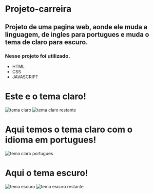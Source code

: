 # Projeto-carreira
## Projeto de uma pagina web, aonde ele muda a linguagem, de ingles para portugues e muda o tema de claro para escuro.


### Nesse projeto foi utilizado.
- HTML
- CSS
- JAVASCRIPT

# Este e o tema claro!
![tema claro](https://user-images.githubusercontent.com/117480833/220971556-a3777a5a-965c-47ab-b427-58c4d8508370.png)
![tema claro restante](https://user-images.githubusercontent.com/117480833/220971690-9de0e92d-d226-4199-b675-d66e2951ca0f.png)



# Aqui temos o tema claro com o idioma em portugues!
![tema claro portugues](https://user-images.githubusercontent.com/117480833/220971839-ffb0887a-b54b-4f56-8393-94a0b55fa337.png)

# Aqui o tema escuro!
![tema escuro](https://user-images.githubusercontent.com/117480833/220971947-227bc7a7-23d9-41f7-a6ff-fa3f743bff08.png)
![tema escuro restante](https://user-images.githubusercontent.com/117480833/220971964-80c6617e-ac0d-4f2d-aebe-2afc14f23dbb.png)

